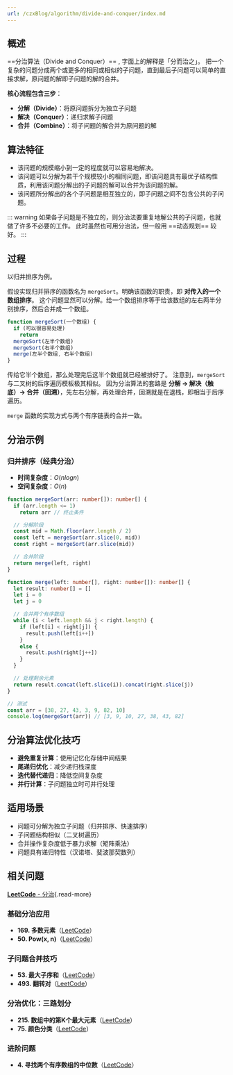```yaml
---
url: /czxBlog/algorithm/divide-and-conquer/index.md
---
```

## 概述

\==分治算法（Divide and Conquer）== , 字面上的解释是「分而治之」。
把一个复杂的问题分成两个或更多的相同或相似的子问题，直到最后子问题可以简单的直接求解，原问题的解即子问题的解的合并。

**核心流程包含三步**：

* **分解（Divide）**：将原问题拆分为独立子问题
* **解决（Conquer）**：递归求解子问题
* **合并（Combine）**：将子问题的解合并为原问题的解

## 算法特征

* 该问题的规模缩小到一定的程度就可以容易地解决。
* 该问题可以分解为若干个规模较小的相同问题，即该问题具有最优子结构性质，利用该问题分解出的子问题的解可以合并为该问题的解。
* 该问题所分解出的各个子问题是相互独立的，即子问题之间不包含公共的子问题。

::: warning
如果各子问题是不独立的，则分治法要重复地解公共的子问题，也就做了许多不必要的工作。
此时虽然也可用分治法，但一般用 ==动态规划== 较好。
:::

## 过程

以归并排序为例。

假设实现归并排序的函数名为 `mergeSort`。明确该函数的职责，即 **对传入的一个数组排序**。
这个问题显然可以分解。给一个数组排序等于给该数组的左右两半分别排序，然后合并成一个数组。

```ts
function mergeSort(一个数组) {
  if (可以很容易处理)
    return
  mergeSort(左半个数组)
  mergeSort(右半个数组)
  merge(左半个数组, 右半个数组)
}
```

传给它半个数组，那么处理完后这半个数组就已经被排好了。
注意到，`mergeSort` 与二叉树的后序遍历模板极其相似。
因为分治算法的套路是 **分解 -> 解决（触底）-> 合并（回溯）**，先左右分解，再处理合并，回溯就是在退栈，即相当于后序遍历。

`merge` 函数的实现方式与两个有序链表的合并一致。

## 分治示例

### 归并排序（经典分治）

* **时间复杂度**：$O(n log n)$
* **空间复杂度**：$O(n)$

```ts
function mergeSort(arr: number[]): number[] {
  if (arr.length <= 1)
    return arr // 终止条件

  // 分解阶段
  const mid = Math.floor(arr.length / 2)
  const left = mergeSort(arr.slice(0, mid))
  const right = mergeSort(arr.slice(mid))

  // 合并阶段
  return merge(left, right)
}

function merge(left: number[], right: number[]): number[] {
  let result: number[] = []
  let i = 0
  let j = 0

  // 合并两个有序数组
  while (i < left.length && j < right.length) {
    if (left[i] < right[j]) {
      result.push(left[i++])
    }
    else {
      result.push(right[j++])
    }
  }

  // 处理剩余元素
  return result.concat(left.slice(i)).concat(right.slice(j))
}

// 测试
const arr = [38, 27, 43, 3, 9, 82, 10]
console.log(mergeSort(arr)) // [3, 9, 10, 27, 38, 43, 82]
```

## 分治算法优化技巧

* **避免重复计算**：使用记忆化存储中间结果
* **尾递归优化**：减少递归栈深度
* **迭代替代递归**：降低空间复杂度
* **并行计算**：子问题独立时可并行处理

## 适用场景

* 问题可分解为独立子问题（归并排序、快速排序）
* 子问题结构相似（二叉树遍历）
* 合并操作复杂度低于暴力求解（矩阵乘法）
* 问题具有递归特性（汉诺塔、斐波那契数列）

## 相关问题

[**LeetCode** - 分治](https://leetcode.cn/tag/divide-and-conquer/){.read-more}

### 基础分治应用

* **169. 多数元素**（[LeetCode](https://leetcode.cn/problems/majority-element/)）
* **50. Pow(x, n)**（[LeetCode](https://leetcode.cn/problems/powx-n/)）

### 子问题合并技巧

* **53. 最大子序和**（[LeetCode](https://leetcode.cn/problems/maximum-subarray/)）
* **493. 翻转对**（[LeetCode](https://leetcode.cn/problems/reverse-pairs/)）

### 分治优化：三路划分

* **215. 数组中的第K个最大元素**（[LeetCode](https://leetcode.cn/problems/kth-largest-element-in-an-array/)）
* **75. 颜色分类**（[LeetCode](https://leetcode.cn/problems/sort-colors/)）

### 进阶问题

* **4. 寻找两个有序数组的中位数**（[LeetCode](https://leetcode.cn/problems/median-of-two-sorted-arrays/)）
